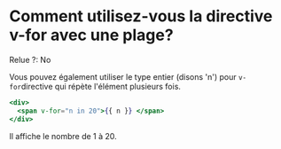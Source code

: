 # Comment utilisez-vous la directive v-for avec une plage?

Relue ?: No

Vous pouvez également utiliser le type entier (disons 'n') pour `v-for`directive qui répète l'élément plusieurs fois.

```jsx
<div>
  <span v-for="n in 20">{{ n }} </span>
</div>
```

Il affiche le nombre de 1 à 20.